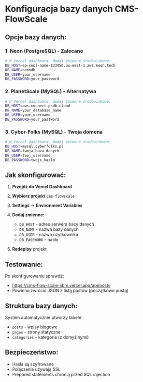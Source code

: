 # Konfiguracja bazy danych CMS-FlowScale

## Opcje bazy danych:

### 1. Neon (PostgreSQL) - Zalecane
```bash
# W Vercel dashboard, dodaj zmienne środowiskowe:
DB_HOST=ep-cool-name-123456.us-east-1.aws.neon.tech
DB_NAME=neondb
DB_USER=your_username
DB_PASSWORD=your_password
```

### 2. PlanetScale (MySQL) - Alternatywa
```bash
# W Vercel dashboard, dodaj zmienne środowiskowe:
DB_HOST=aws.connect.psdb.cloud
DB_NAME=your_database_name
DB_USER=your_username
DB_PASSWORD=your_password
```

### 3. Cyber-Folks (MySQL) - Twoja domena
```bash
# W Vercel dashboard, dodaj zmienne środowiskowe:
DB_HOST=mysql.cyberfolks.pl
DB_NAME=twoja_baza_danych
DB_USER=twoj_username
DB_PASSWORD=twoje_haslo
```

## Jak skonfigurować:

1. **Przejdź do Vercel Dashboard**
2. **Wybierz projekt** `cms-flowscale`
3. **Settings** → **Environment Variables**
4. **Dodaj zmienne:**
   - `DB_HOST` - adres serwera bazy danych
   - `DB_NAME` - nazwa bazy danych
   - `DB_USER` - nazwa użytkownika
   - `DB_PASSWORD` - hasło

5. **Redeploy** projekt

## Testowanie:

Po skonfigurowaniu sprawdź:
- https://cms-flow-scale-iibm.vercel.app/api/posts
- Powinno zwrócić JSON z listą postów (początkowo pustą)

## Struktura bazy danych:

System automatycznie utworzy tabele:
- `posts` - wpisy blogowe
- `pages` - strony statyczne  
- `categories` - kategorie (z domyślnymi)

## Bezpieczeństwo:

- Hasła są szyfrowane
- Połączenia używają SSL
- Prepared statements chronią przed SQL injection
